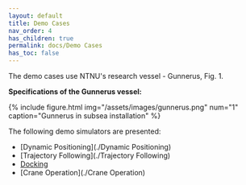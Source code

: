 ```yaml
---
layout: default
title: Demo Cases
nav_order: 4
has_children: true
permalink: docs/Demo Cases
has_toc: false
---
```


The demo cases use NTNU's research vessel - Gunnerus, Fig. 1.

**Specifications of the Gunnerus vessel:**

{% include figure.html 
    img="/assets/images/gunnerus.png" 
    num="1" 
    caption="Gunnerus in subsea installation" 
%}


The following demo simulators are presented:
- [Dynamic Positioning](./Dynamic Positioning)
- [Trajectory Following](./Trajectory Following)
- [Docking](./Docking)
- [Crane Operation](./Crane Operation)

